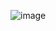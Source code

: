 ![image](https://user-images.githubusercontent.com/96937623/152518843-0a3e0ac5-c149-4261-9e1d-d71b224a7dff.png)
